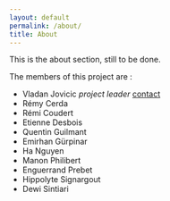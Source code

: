 ```yaml
---
layout: default
permalink: /about/
title: About
---
```


This is the about section, still to be done.

The members of this project are :

* Vladan Jovicic *project leader* [contact](mailto:vladan.jovicic@ens-lyon.fr)
* Rémy Cerda
* Rémi Coudert
* Etienne Desbois
* Quentin Guilmant
* Emirhan Gürpinar
* Ha Nguyen
* Manon Philibert
* Enguerrand Prebet
* Hippolyte Signargout
* Dewi Sintiari
